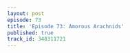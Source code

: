 ```yaml
---
layout: post
episode: 73
title: 'Episode 73: Amorous Arachnids'
published: true
track_id: 348311721
---
```

<div class='list post-player' track='{{page.track_id}}'></div>
